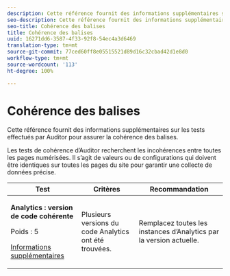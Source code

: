 ```yaml
---
description: Cette référence fournit des informations supplémentaires sur les tests effectués par Auditor pour assurer la cohérence des balises.
seo-description: Cette référence fournit des informations supplémentaires sur les tests effectués par Auditor pour assurer la cohérence des balises.
seo-title: Cohérence des balises
title: Cohérence des balises
uuid: 16271dd6-3587-4f33-92f8-54ec4a3d6469
translation-type: tm+mt
source-git-commit: 77ced60ff8e05515521d89d16c32cbad42d1e8d0
workflow-type: tm+mt
source-wordcount: '113'
ht-degree: 100%

---
```



# Cohérence des balises

Cette référence fournit des informations supplémentaires sur les tests effectués par Auditor pour assurer la cohérence des balises.

Les tests de cohérence d’Auditor recherchent les incohérences entre toutes les pages numérisées. Il s’agit de valeurs ou de configurations qui doivent être identiques sur toutes les pages du site pour garantir une collecte de données précise.

<table id="table_4F9ED873BAF741D19BFB0F297B3A1FDB"> 
 <thead> 
  <tr> 
   <th colname="col1" class="entry"> Test </th> 
   <th colname="col2" class="entry"> Critères </th> 
   <th colname="col3" class="entry"> Recommandation </th> 
  </tr>
 </thead>
 <tbody> 
  <tr> 
   <td colname="col1"> 
    <!--
      1.0.1 
    --> <p><b>Analytics : version de code cohérente </b> </p> <p>Poids : 5 </p> <p><a href="https://docs.adobe.com/content/help/fr-FR/analytics/implementation/home.html" format="html" scope="external"> Informations supplémentaires</a> </p> </td> 
   <td colname="col2"> <p> Plusieurs versions du code Analytics ont été trouvées. </p> </td> 
   <td colname="col3"> <p>Remplacez toutes les instances d’Analytics par la version actuelle. </p> </td> 
  </tr> 
 </tbody> 
</table>
